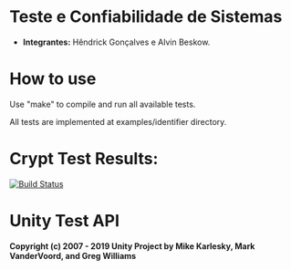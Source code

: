 # Teste e Confiabilidade de Sistemas

* **Integrantes:** Hêndrick Gonçalves e Alvin Beskow.

# How to use

Use "make" to compile and run all available tests.

All tests are implemented at examples/identifier directory.

# Crypt Test Results:

[![Build Status](https://travis-ci.com/HendrickGoncalves/Unity.svg?branch=main)](https://travis-ci.com/HendrickGoncalves/Unity)

Unity Test API
==============

__Copyright (c) 2007 - 2019 Unity Project by Mike Karlesky, Mark VanderVoord, and Greg Williams__

